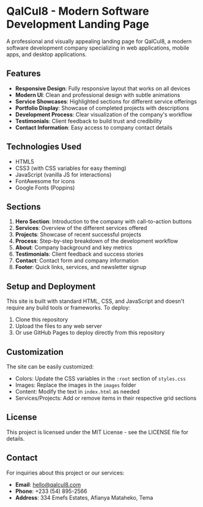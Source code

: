 # QalCul8 - Modern Software Development Landing Page

A professional and visually appealing landing page for QalCul8, a modern software development company specializing in web applications, mobile apps, and desktop applications.

## Features

- **Responsive Design**: Fully responsive layout that works on all devices
- **Modern UI**: Clean and professional design with subtle animations
- **Service Showcases**: Highlighted sections for different service offerings
- **Portfolio Display**: Showcase of completed projects with descriptions
- **Development Process**: Clear visualization of the company's workflow
- **Testimonials**: Client feedback to build trust and credibility
- **Contact Information**: Easy access to company contact details

## Technologies Used

- HTML5
- CSS3 (with CSS variables for easy theming)
- JavaScript (vanilla JS for interactions)
- FontAwesome for icons
- Google Fonts (Poppins)

## Sections

1. **Hero Section**: Introduction to the company with call-to-action buttons
2. **Services**: Overview of the different services offered
3. **Projects**: Showcase of recent successful projects
4. **Process**: Step-by-step breakdown of the development workflow
5. **About**: Company background and key metrics
6. **Testimonials**: Client feedback and success stories
7. **Contact**: Contact form and company information
8. **Footer**: Quick links, services, and newsletter signup

## Setup and Deployment

This site is built with standard HTML, CSS, and JavaScript and doesn't require any build tools or frameworks. To deploy:

1. Clone this repository
2. Upload the files to any web server
3. Or use GitHub Pages to deploy directly from this repository

## Customization

The site can be easily customized:

- Colors: Update the CSS variables in the `:root` section of `styles.css`
- Images: Replace the images in the `images` folder
- Content: Modify the text in `index.html` as needed
- Services/Projects: Add or remove items in their respective grid sections

## License

This project is licensed under the MIT License - see the LICENSE file for details.

## Contact

For inquiries about this project or our services:

- **Email**: hello@qalcul8.com
- **Phone**: +233 (54) 895-2566
- **Address**: 334 Emefs Estates, Afianya Mataheko, Tema
